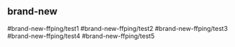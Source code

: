 ## brand-new
#brand-new-ffping/test1
#brand-new-ffping/test2
#brand-new-ffping/test3
#brand-new-ffping/test4
#brand-new-ffping/test5
